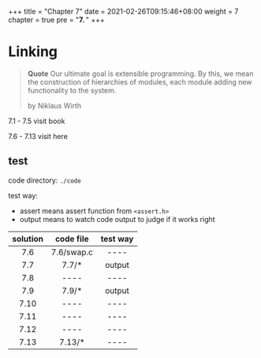 +++
title = "Chapter 7"
date = 2021-02-26T09:15:46+08:00
weight = 7
chapter = true
pre = "<b>7. </b>"
+++

# Linking

> **Quote**
> Our ultimate goal is extensible programming. By this, we mean the construction of hierarchies of modules,
> each module adding new functionality to the system.
> 
> by Niklaus Wirth 

7.1 - 7.5 visit book

7.6 - 7.13 visit here

## test

code directory: `./code`

test way:

- assert means assert function from `<assert.h>`
- output means to watch code output to judge if it works right

|solution|code file|test way|
|:------:|:-------:|:------:|
|7.6|7.6/swap.c|----|
|7.7|7.7/*|output|
|7.8|----|----|
|7.9|7.9/*|output|
|7.10|----|----|
|7.11|----|----|
|7.12|----|----|
|7.13|7.13/*|----|

